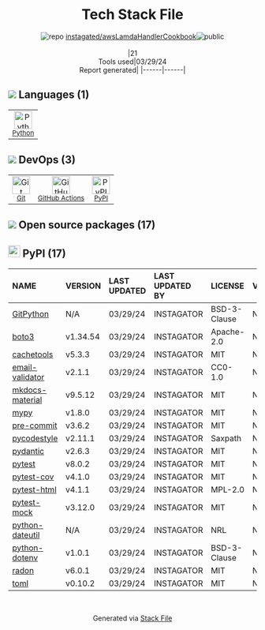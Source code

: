 <!--
&lt;--- Readme.md Snippet without images Start ---&gt;
## Tech Stack
instagated/awsLamdaHandlerCookbook is built on the following main stack:

- [Python](https://www.python.org) – Languages
- [GitHub Actions](https://github.com/features/actions) – Continuous Integration

Full tech stack [here](/techstack.md)

&lt;--- Readme.md Snippet without images End ---&gt;

&lt;--- Readme.md Snippet with images Start ---&gt;
## Tech Stack
instagated/awsLamdaHandlerCookbook is built on the following main stack:

- <img width='25' height='25' src='https://img.stackshare.io/service/993/pUBY5pVj.png' alt='Python'/> [Python](https://www.python.org) – Languages
- <img width='25' height='25' src='https://img.stackshare.io/service/11563/actions.png' alt='GitHub Actions'/> [GitHub Actions](https://github.com/features/actions) – Continuous Integration

Full tech stack [here](/techstack.md)

&lt;--- Readme.md Snippet with images End ---&gt;
-->
<div align="center">

# Tech Stack File
![](https://img.stackshare.io/repo.svg "repo") [instagated/awsLamdaHandlerCookbook](https://github.com/instagated/awsLamdaHandlerCookbook)![](https://img.stackshare.io/public_badge.svg "public")
<br/><br/>
|21<br/>Tools used|03/29/24 <br/>Report generated|
|------|------|
</div>

## <img src='https://img.stackshare.io/languages.svg'/> Languages (1)
<table><tr>
  <td align='center'>
  <img width='36' height='36' src='https://img.stackshare.io/service/993/pUBY5pVj.png' alt='Python'>
  <br>
  <sub><a href="https://www.python.org">Python</a></sub>
  <br>
  <sub></sub>
</td>

</tr>
</table>

## <img src='https://img.stackshare.io/devops.svg'/> DevOps (3)
<table><tr>
  <td align='center'>
  <img width='36' height='36' src='https://img.stackshare.io/service/1046/git.png' alt='Git'>
  <br>
  <sub><a href="http://git-scm.com/">Git</a></sub>
  <br>
  <sub></sub>
</td>

<td align='center'>
  <img width='36' height='36' src='https://img.stackshare.io/service/11563/actions.png' alt='GitHub Actions'>
  <br>
  <sub><a href="https://github.com/features/actions">GitHub Actions</a></sub>
  <br>
  <sub></sub>
</td>

<td align='center'>
  <img width='36' height='36' src='https://img.stackshare.io/service/12572/-RIWgodF_400x400.jpg' alt='PyPI'>
  <br>
  <sub><a href="https://pypi.org/">PyPI</a></sub>
  <br>
  <sub></sub>
</td>

</tr>
</table>


## <img src='https://img.stackshare.io/group.svg' /> Open source packages (17)</h2>

## <img width='24' height='24' src='https://img.stackshare.io/service/12572/-RIWgodF_400x400.jpg'/> PyPI (17)

|NAME|VERSION|LAST UPDATED|LAST UPDATED BY|LICENSE|VULNERABILITIES|
|:------|:------|:------|:------|:------|:------|
|[GitPython](https://pypi.org/project/GitPython)|N/A|03/29/24|INSTAGATOR |BSD-3-Clause|N/A|
|[boto3](https://pypi.org/project/boto3)|v1.34.54|03/29/24|INSTAGATOR |Apache-2.0|N/A|
|[cachetools](https://pypi.org/project/cachetools)|v5.3.3|03/29/24|INSTAGATOR |MIT|N/A|
|[email-validator](https://pypi.org/project/email-validator)|v2.1.1|03/29/24|INSTAGATOR |CC0-1.0|N/A|
|[mkdocs-material](https://pypi.org/project/mkdocs-material)|v9.5.12|03/29/24|INSTAGATOR |MIT|N/A|
|[mypy](https://pypi.org/project/mypy)|v1.8.0|03/29/24|INSTAGATOR |MIT|N/A|
|[pre-commit](https://pypi.org/project/pre-commit)|v3.6.2|03/29/24|INSTAGATOR |MIT|N/A|
|[pycodestyle](https://pypi.org/project/pycodestyle)|v2.11.1|03/29/24|INSTAGATOR |Saxpath|N/A|
|[pydantic](https://pypi.org/project/pydantic)|v2.6.3|03/29/24|INSTAGATOR |MIT|N/A|
|[pytest](https://pypi.org/project/pytest)|v8.0.2|03/29/24|INSTAGATOR |MIT|N/A|
|[pytest-cov](https://pypi.org/project/pytest-cov)|v4.1.0|03/29/24|INSTAGATOR |MIT|N/A|
|[pytest-html](https://pypi.org/project/pytest-html)|v4.1.1|03/29/24|INSTAGATOR |MPL-2.0|N/A|
|[pytest-mock](https://pypi.org/project/pytest-mock)|v3.12.0|03/29/24|INSTAGATOR |MIT|N/A|
|[python-dateutil](https://pypi.org/project/python-dateutil)|N/A|03/29/24|INSTAGATOR |NRL|N/A|
|[python-dotenv](https://pypi.org/project/python-dotenv)|v1.0.1|03/29/24|INSTAGATOR |BSD-3-Clause|N/A|
|[radon](https://pypi.org/project/radon)|v6.0.1|03/29/24|INSTAGATOR |MIT|N/A|
|[toml](https://pypi.org/project/toml)|v0.10.2|03/29/24|INSTAGATOR |MIT|N/A|

<br/>
<div align='center'>

Generated via [Stack File](https://github.com/marketplace/stack-file)
